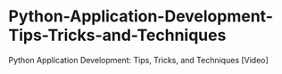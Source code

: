 # Python-Application-Development-Tips-Tricks-and-Techniques
Python Application Development: Tips, Tricks, and Techniques [Video]
